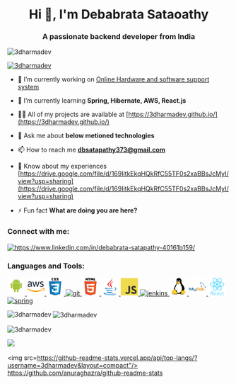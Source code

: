 <h1 align="center">Hi 👋, I'm Debabrata Sataoathy</h1>
<h3 align="center">A passionate backend developer from India</h3>

<p align="left"> <img src="https://komarev.com/ghpvc/?username=3dharmadev&label=Profile%20views&color=0e75b6&style=flat" alt="3dharmadev" /> </p>

<p align="left"> <a href="https://github.com/ryo-ma/github-profile-trophy"><img src="https://github-profile-trophy.vercel.app/?username=3dharmadev" alt="3dharmadev" /></a> </p>

- 🔭 I’m currently working on [Online Hardware and software support system](https://github.com/3dharmadev/narrow-shape-2645)

- 🌱 I’m currently learning **Spring, Hibernate, AWS, React.js**

- 👨‍💻 All of my projects are available at [https://3dharmadev.github.io/](https://3dharmadev.github.io/)

- 💬 Ask me about **below metioned technologies**

- 📫 How to reach me **dbsatapathy373@gmail.com**

- 📄 Know about my experiences [https://drive.google.com/file/d/169IitkEkqHQkRfC55TF0s2xaBBsJcMyI/view?usp=sharing](https://drive.google.com/file/d/169IitkEkqHQkRfC55TF0s2xaBBsJcMyI/view?usp=sharing)

- ⚡ Fun fact **What are doing you are here?**

<h3 align="left">Connect with me:</h3>
<p align="left">
<a href="https://linkedin.com/in/https://www.linkedin.com/in/debabrata-satapathy-40161b159/" target="blank"><img align="center" src="https://raw.githubusercontent.com/rahuldkjain/github-profile-readme-generator/master/src/images/icons/Social/linked-in-alt.svg" alt="https://www.linkedin.com/in/debabrata-satapathy-40161b159/" height="30" width="40" /></a>
</p>

<h3 align="left">Languages and Tools:</h3>
<p align="left"> <a href="https://developer.android.com" target="_blank" rel="noreferrer"> <img src="https://raw.githubusercontent.com/devicons/devicon/master/icons/android/android-original-wordmark.svg" alt="android" width="40" height="40"/> </a> <a href="https://aws.amazon.com" target="_blank" rel="noreferrer"> <img src="https://raw.githubusercontent.com/devicons/devicon/master/icons/amazonwebservices/amazonwebservices-original-wordmark.svg" alt="aws" width="40" height="40"/> </a> <a href="https://www.w3schools.com/css/" target="_blank" rel="noreferrer"> <img src="https://raw.githubusercontent.com/devicons/devicon/master/icons/css3/css3-original-wordmark.svg" alt="css3" width="40" height="40"/> </a> <a href="https://git-scm.com/" target="_blank" rel="noreferrer"> <img src="https://www.vectorlogo.zone/logos/git-scm/git-scm-icon.svg" alt="git" width="40" height="40"/> </a> <a href="https://www.w3.org/html/" target="_blank" rel="noreferrer"> <img src="https://raw.githubusercontent.com/devicons/devicon/master/icons/html5/html5-original-wordmark.svg" alt="html5" width="40" height="40"/> </a> <a href="https://www.java.com" target="_blank" rel="noreferrer"> <img src="https://raw.githubusercontent.com/devicons/devicon/master/icons/java/java-original.svg" alt="java" width="40" height="40"/> </a> <a href="https://developer.mozilla.org/en-US/docs/Web/JavaScript" target="_blank" rel="noreferrer"> <img src="https://raw.githubusercontent.com/devicons/devicon/master/icons/javascript/javascript-original.svg" alt="javascript" width="40" height="40"/> </a> <a href="https://www.jenkins.io" target="_blank" rel="noreferrer"> <img src="https://www.vectorlogo.zone/logos/jenkins/jenkins-icon.svg" alt="jenkins" width="40" height="40"/> </a> <a href="https://www.linux.org/" target="_blank" rel="noreferrer"> <img src="https://raw.githubusercontent.com/devicons/devicon/master/icons/linux/linux-original.svg" alt="linux" width="40" height="40"/> </a> <a href="https://www.mysql.com/" target="_blank" rel="noreferrer"> <img src="https://raw.githubusercontent.com/devicons/devicon/master/icons/mysql/mysql-original-wordmark.svg" alt="mysql" width="40" height="40"/> </a> <a href="https://reactjs.org/" target="_blank" rel="noreferrer"> <img src="https://raw.githubusercontent.com/devicons/devicon/master/icons/react/react-original-wordmark.svg" alt="react" width="40" height="40"/> </a> <a href="https://spring.io/" target="_blank" rel="noreferrer"> <img src="https://www.vectorlogo.zone/logos/springio/springio-icon.svg" alt="spring" width="40" height="40"/> </a> </p>



<p><img align="left" src="https://github-readme-stats.vercel.app/api/top-langs?username=3dharmadev&show_icons=true&locale=en&layout=compact" alt="3dharmadev" /></p>

<p>&nbsp;<img align="center" src="https://github-readme-stats.vercel.app/api?username=3dharmadev&show_icons=true&locale=en" alt="3dharmadev" /></p>

<p><img align="center" src="https://github-readme-streak-stats.herokuapp.com/?user=3dharmadev&" alt="3dharmadev" /></p>

      
<img src="https://github-readme-stats.vercel.app/api/top-langs/?username=3dharmadev&theme=tokyonight">


<img src=https://github-readme-stats.vercel.app/api/top-langs/?username=3dharmadev&layout=compact"/>
                                                                                                  https://github.com/anuraghazra/github-readme-stats


